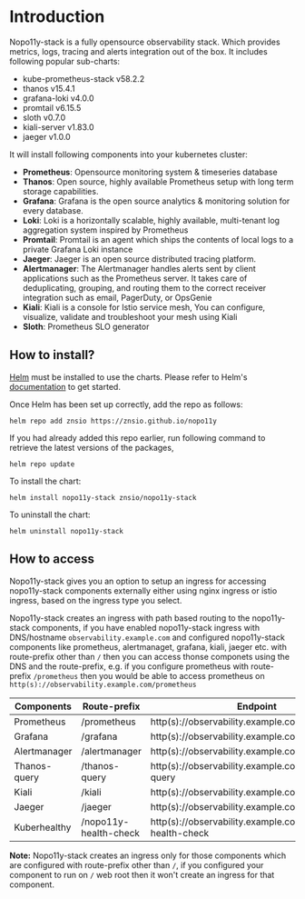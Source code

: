 # Introduction

Nopo11y-stack is a fully opensource observability stack. Which provides metrics, logs, tracing and alerts integration out of the box. It includes following popular sub-charts:

- kube-prometheus-stack v58.2.2
- thanos v15.4.1
- grafana-loki v4.0.0
- promtail v6.15.5
- sloth v0.7.0
- kiali-server v1.83.0
- jaeger v1.0.0

It will install following components into your kubernetes cluster:

- **Prometheus**: Opensource monitoring system & timeseries database
- **Thanos**: Open source, highly available Prometheus setup with long term storage capabilities.
- **Grafana**: Grafana is the open source analytics & monitoring solution for every database.
- **Loki**: Loki is a horizontally scalable, highly available, multi-tenant log aggregation system inspired by Prometheus
- **Promtail**: Promtail is an agent which ships the contents of local logs to a private Grafana Loki instance
- **Jaeger**: Jaeger is an open source distributed tracing platform.
- **Alertmanager**: The Alertmanager handles alerts sent by client applications such as the Prometheus server. It takes care of deduplicating, grouping, and routing them to the correct receiver integration such as email, PagerDuty, or OpsGenie
- **Kiali**: Kiali is a console for Istio service mesh, You can configure, visualize, validate and troubleshoot your mesh using Kiali
- **Sloth**: Prometheus SLO generator


## How to install?

[Helm](https://helm.sh) must be installed to use the charts. Please refer to
Helm's [documentation](https://helm.sh/docs) to get started.

Once Helm has been set up correctly, add the repo as follows:

    helm repo add znsio https://znsio.github.io/nopo11y

If you had already added this repo earlier, run following command to retrieve the latest versions of the packages,

    helm repo update

To install the chart:

    helm install nopo11y-stack znsio/nopo11y-stack

To uninstall the chart:

    helm uninstall nopo11y-stack

## How to access
Nopo11y-stack gives you an option to setup an ingress for accessing nopo11y-stack components externally either using nginx ingress or istio ingress, based on the ingress type you select. 

Nopo11y-stack creates an ingress with path based routing to the nopo11y-stack components, if you have enabled nopo11y-stack ingress with DNS/hostname ```observability.example.com``` and configured nopo11y-stack components like prometheus, alertmanaget, grafana, kiali, jaeger etc. with route-prefix other than ```/``` then you can access thonse componets using the DNS and the route-prefix, e.g. if you configure prometheus with route-prefix ```/prometheus``` then you would be able to access prometheus on ```http(s)://observability.example.com/prometheus```

|Components |Route-prefix|Endpoint|
|-----------|------------|--------|
|Prometheus |/prometheus |http(s)://observability.example.com/prometheus |
|Grafana |/grafana |http(s)://observability.example.com/grafnan |
|Alertmanager |/alertmanager |http(s)://observability.example.com/alertmanager |
|Thanos-query |/thanos-query |http(s)://observability.example.com/thanos-query |
|Kiali |/kiali |http(s)://observability.example.com/kiali |
|Jaeger |/jaeger |http(s)://observability.example.com/jaeger |
|Kuberhealthy |/nopo11y-health-check |http(s)://observability.example.com/nopo11y-health-check |

**Note:** Nopo11y-stack creates an ingress only for those components which are configured with route-prefix other than ```/```, if you configured your component to run on ```/``` web root then it won't create an ingress for that component.